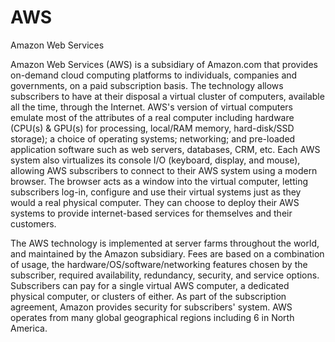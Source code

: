 # AWS


Amazon Web Services

Amazon Web Services (AWS) is a subsidiary of Amazon.com that provides
on-demand cloud computing platforms to individuals, companies and
governments, on a paid subscription basis. The technology allows
subscribers to have at their disposal a virtual cluster of computers,
available all the time, through the Internet. AWS's version of virtual
computers emulate most of the attributes of a real computer including
hardware (CPU(s) & GPU(s) for processing, local/RAM memory,
hard-disk/SSD storage); a choice of operating systems; networking; and
pre-loaded application software such as web servers, databases, CRM,
etc. Each AWS system also virtualizes its console I/O (keyboard,
display, and mouse), allowing AWS subscribers to connect to their AWS
system using a modern browser. The browser acts as a window into the
virtual computer, letting subscribers log-in, configure and use their
virtual systems just as they would a real physical computer. They can
choose to deploy their AWS systems to provide internet-based services
for themselves and their customers.

The AWS technology is implemented at server farms throughout the world,
and maintained by the Amazon subsidiary. Fees are based on a combination
of usage, the hardware/OS/software/networking features chosen by the
subscriber, required availability, redundancy, security, and service
options. Subscribers can pay for a single virtual AWS computer, a
dedicated physical computer, or clusters of either. As part of the
subscription agreement, Amazon provides security for subscribers'
system. AWS operates from many global geographical regions including 6
in North America.

